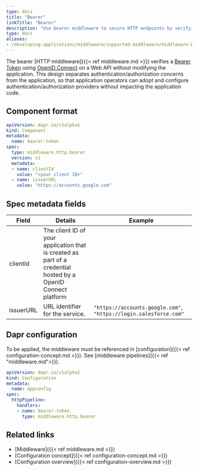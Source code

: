 ```yaml
---
type: docs
title: "Bearer"
linkTitle: "Bearer"
description: "Use bearer middleware to secure HTTP endpoints by verifying bearer tokens"
type: docs
aliases:
- /developing-applications/middleware/supported-middleware/middleware-bearer/
---
```


The bearer [HTTP middleware]({{< ref middleware.md >}}) verifies a [Bearer Token](https://tools.ietf.org/html/rfc6750) using [OpenID Connect](https://openid.net/connect/) on a Web API without modifying the application. This design separates authentication/authorization concerns from the application, so that application operators can adopt and configure authentication/authorization providers without impacting the application code.

## Component format

```yaml
apiVersion: dapr.io/v1alpha1
kind: Component
metadata:
  name: bearer-token
spec:
  type: middleware.http.bearer
  version: v1
  metadata:
  - name: clientId
    value: "<your client ID>"
  - name: issuerURL
    value: "https://accounts.google.com"
```
## Spec metadata fields

| Field | Details | Example |
|-------|---------|---------|
| clientId | The client ID of your application that is created as part of a credential hosted by a OpenID Connect platform
| issuerURL | URL identifier for the service. | `"https://accounts.google.com"`, `"https://login.salesforce.com"`

## Dapr configuration

To be applied, the middleware must be referenced in [configuration]({{< ref configuration-concept.md >}}). See [middleware pipelines]({{< ref "middleware.md">}}).

```yaml
apiVersion: dapr.io/v1alpha1
kind: Configuration
metadata:
  name: appconfig
spec:
  httpPipeline:
    handlers:
    - name: bearer-token
      type: middleware.http.bearer
```

## Related links

- [Middleware]({{< ref middleware.md >}})
- [Configuration concept]({{< ref configuration-concept.md >}})
- [Configuration overview]({{< ref configuration-overview.md >}})
